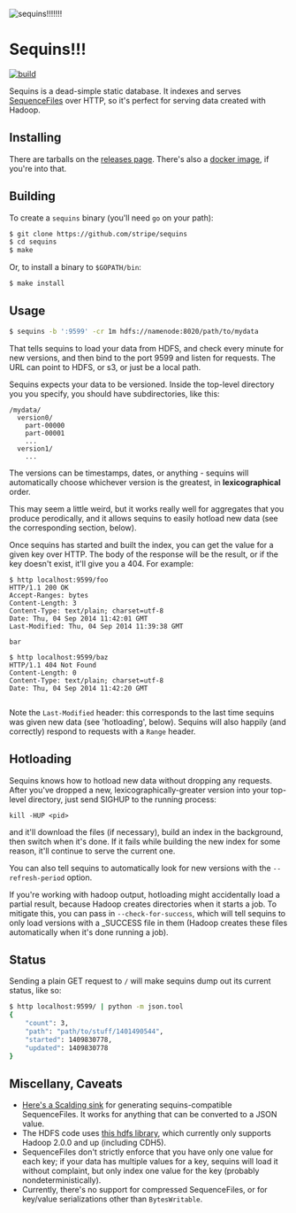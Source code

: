 ![sequins!!!!!!!](http://i.imgur.com/M67cs6V.jpg)

Sequins!!!
==========

[![build](https://travis-ci.org/stripe/sequins.svg?branch=master)](https://travis-ci.org/stripe/sequins)

Sequins is a dead-simple static database. It indexes and serves [SequenceFiles][1]
over HTTP, so it's perfect for serving data created with Hadoop.

Installing
----------

There are tarballs on the [releases page](https://github.com/stripe/sequins/releases).
There's also a [docker image](https://registry.hub.docker.com/u/stripe/sequins/),
if you're into that.

Building
--------

To create a `sequins` binary (you'll need `go` on your path):

```sh
$ git clone https://github.com/stripe/sequins
$ cd sequins
$ make
```

Or, to install a binary to `$GOPATH/bin`:

```sh
$ make install
```

Usage
-----

```sh
$ sequins -b ':9599' -cr 1m hdfs://namenode:8020/path/to/mydata
```

That tells sequins to load your data from HDFS, and check every minute for new
versions, and then bind to the port 9599 and listen for requests. The URL can
point to HDFS, or s3, or just be a local path.

Sequins expects your data to be versioned. Inside the top-level directory you
you specify, you should have subdirectories, like this:

```
/mydata/
  version0/
    part-00000
    part-00001
    ...
  version1/
    ...
```

The versions can be timestamps, dates, or anything - sequins will automatically
choose whichever version is the greatest, in **lexicographical** order.

This may seem a little weird, but it works really well for aggregates that you
produce perodically, and it allows sequins to easily hotload new data (see the
corresponding section, below).

Once sequins has started and built the index, you can get the value for a given
key over HTTP. The body of the response will be the result, or if the key
doesn't exist, it'll give you a 404. For example:

```
$ http localhost:9599/foo
HTTP/1.1 200 OK
Accept-Ranges: bytes
Content-Length: 3
Content-Type: text/plain; charset=utf-8
Date: Thu, 04 Sep 2014 11:42:01 GMT
Last-Modified: Thu, 04 Sep 2014 11:39:38 GMT

bar
```

```
$ http localhost:9599/baz
HTTP/1.1 404 Not Found
Content-Length: 0
Content-Type: text/plain; charset=utf-8
Date: Thu, 04 Sep 2014 11:42:20 GMT


```

Note the `Last-Modified` header: this corresponds to the last time sequins was
given new data (see 'hotloading', below). Sequins will also happily
(and correctly) respond to requests with a `Range` header.

Hotloading
----------

Sequins knows how to hotload new data without dropping any requests. After
you've dropped a new, lexicographically-greater version into your top-level
directory, just send SIGHUP to the running process:

`kill -HUP <pid>`

and it'll download the files (if necessary), build an index in the background,
then switch when it's done. If it fails while building the new index for some
reason, it'll continue to serve the current one.

You can also tell sequins to automatically look for new versions with the
`--refresh-period` option.

If you're working with hadoop output, hotloading might accidentally load a
partial result, because Hadoop creates directories when it starts a job. To
mitigate this, you can pass in `--check-for-success`, which will tell sequins to
only load versions with a _SUCCESS file in them (Hadoop creates these files
automatically when it's done running a job).

Status
------

Sending a plain GET request to `/` will make sequins dump out its current
status, like so:

```sh
$ http localhost:9599/ | python -m json.tool
{
    "count": 3,
    "path": "path/to/stuff/1401490544",
    "started": 1409830778,
    "updated": 1409830778
}
```

Miscellany, Caveats
-------------------

 - [Here's a Scalding sink][2] for generating sequins-compatible SequenceFiles.
 It works for anything that can be converted to a JSON value.
 - The HDFS code uses [this hdfs library][3], which currently only supports
 Hadoop 2.0.0 and up (including CDH5).
 - SequenceFiles don't strictly enforce that you have only one value for each
 key; if your data has multiple values for a key, sequins will load it without
 complaint, but only index one value for the key (probably
 nondeterministically).
 - Currently, there's no support for compressed SequenceFiles, or for key/value
 serializations other than `BytesWritable`.

[1]: http://hadoop.apache.org/docs/current/api/org/apache/hadoop/io/SequenceFile.html
[2]: https://gist.github.com/colinmarc/ca4a54b9ae9364471b8d
[3]: https://github.com/colinmarc/hdfs
